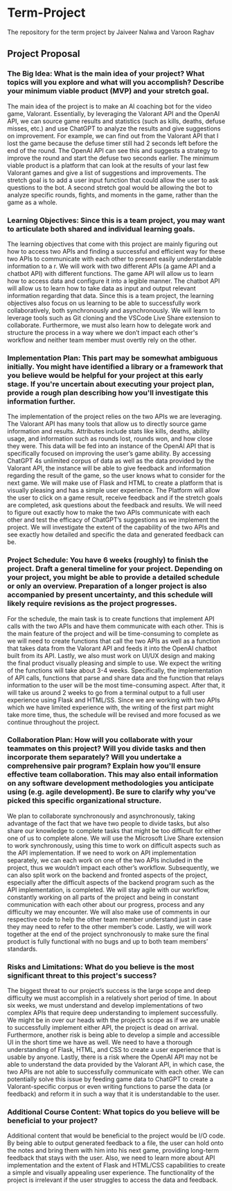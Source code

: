 # Term-Project
The repository for the term project by Jaiveer Nalwa and Varoon Raghav

## Project Proposal

### The Big Idea: What is the main idea of your project? What topics will you explore and what will you accomplish? Describe your minimum viable product (MVP) and your stretch goal.

The main idea of the project is to make an AI coaching bot for the video game, Valorant. Essentially, by leveraging the Valorant API and the OpenAI API, we can source game results and statistics (such as kills, deaths, defuse misses, etc.) and use ChatGPT to analyze the results and give suggestions on improvement. For example, we can find out from the Valorant API that I lost the game because the defuse timer still had 2 seconds left before the end of the round. The OpenAI API can see this and suggests a strategy to improve the round and start the defuse two seconds earlier. The minimum viable product is a platform that can look at the results of your last few Valorant games and give a list of suggestions and improvements. The stretch goal is to add a user input function that could allow the user to ask questions to the bot. A second stretch goal would be allowing the bot to analyze specific rounds, fights, and moments in the game, rather than the game as a whole. 

### Learning Objectives: Since this is a team project, you may want to articulate both shared and individual learning goals. 

The learning objectives that come with this project are mainly figuring out how to access two APIs and finding a successful and efficient way for these two APIs to communicate with each other to present easily understandable information to a r. We will work with two different APIs (a game API and a chatbot API) with different functions. The game API will allow us to learn how to access data and configure it into a legible manner. The chatbot API will allow us to learn how to take data as input and output relevant information regarding that data. Since this is a team project, the learning objectives also focus on us learning to be able to successfully work collaboratively, both synchronously and asynchronously. We will learn to leverage tools such as Git cloning and the VSCode Live Share extension to collaborate. Furthermore, we must also learn how to delegate work and structure the process in a way where we don’t impact each other's workflow and neither team member must overtly rely on the other.  

### Implementation Plan: This part may be somewhat ambiguous initially. You might have identified a library or a framework that you believe would be helpful for your project at this early stage. If you're uncertain about executing your project plan, provide a rough plan describing how you'll investigate this information further. 

The implementation of the project relies on the two APIs we are leveraging. The Valorant API has many tools that allow us to directly source game information and results. Attributes include stats like kills, deaths, ability usage, and information such as rounds lost, rounds won, and how close they were.  This data will be fed into an instance of the OpenAI API that is specifically focused on improving the user’s game ability. By accessing ChatGPT 4s unlimited corpus of data as well as the data provided by the Valorant API, the instance will be able to give feedback and information regarding the result of the game, so the user knows what to consider for the next game. We will make use of Flask and HTML to create a platform that is visually pleasing and has a simple user experience. The Platform will allow the user to click on a game result, receive feedback and if the stretch goals are completed, ask questions about the feedback and results. We will need to figure out exactly how to make the two APIs communicate with each other and test the efficacy of ChatGPT’s suggestions as we implement the project. We will investigate the extent of the capability of the two APIs and see exactly how detailed and specific the data and generated feedback can be. 

### Project Schedule: You have 6 weeks (roughly) to finish the project. Draft a general timeline for your project. Depending on your project, you might be able to provide a detailed schedule or only an overview. Preparation of a longer project is also accompanied by present uncertainty, and this schedule will likely require revisions as the project progresses. 

For the schedule, the main task is to create functions that implement API calls with the two APIs and have them communicate with each other. This is the main feature of the project and will be time-consuming to complete as we will need to create functions that call the two APIs as well as a function that takes data from the Valorant API and feeds it into the OpenAI chatbot built from its API. Lastly, we also must work on UI/UX design and making the final product visually pleasing and simple to use. We expect the writing of the functions will take about 3-4 weeks. Specifically, the implementation of API calls, functions that parse and share data and the function that relays information to the user will be the most time-consuming aspect. After that, it will take us around 2 weeks to go from a terminal output to a full user experience using Flask and HTML/SS. Since we are working with two APIs which we have limited experience with, the writing of the first part might take more time, thus, the schedule will be revised and more focused as we continue throughout the project. 

### Collaboration Plan: How will you collaborate with your teammates on this project? Will you divide tasks and then incorporate them separately? Will you undertake a comprehensive pair program? Explain how you'll ensure effective team collaboration. This may also entail information on any software development methodologies you anticipate using (e.g. agile development). Be sure to clarify why you've picked this specific organizational structure. 

We plan to collaborate synchronously and asynchronously, taking advantage of the fact that we have two people to divide tasks, but also share our knowledge to complete tasks that might be too difficult for either one of us to complete alone. We will use the Microsoft Live Share extension to work synchronously, using this time to work on difficult aspects such as the API implementation. If we need to work on API implementation separately, we can each work on one of the two APIs included in the project, thus we wouldn’t impact each other’s workflow. Subsequently, we can also split work on the backend and fronted aspects of the project, especially after the difficult aspects of the backend program such as the API implementation, is completed. We will stay agile with our workflow, constantly working on all parts of the project and being in constant communication with each other about our progress, process and any difficulty we may encounter. We will also make use of comments in our respective code to help the other team member understand just in case they may need to refer to the other member’s code. Lastly, we will work together at the end of the project synchronously to make sure the final product is fully functional with no bugs and up to both team members’ standards. 

### Risks and Limitations: What do you believe is the most significant threat to this project's success? 

The biggest threat to our project’s success is the large scope and deep difficulty we must accomplish in a relatively short period of time. In about six weeks, we must understand and develop implementations of two complex APIs that require deep understanding to implement successfully. We might be in over our heads with the project’s scope as if we are unable to successfully implement either API, the project is dead on arrival. Furthermore, another risk is being able to develop a simple and accessible UI in the short time we have as well. We need to have a thorough understanding of Flask, HTML, and CSS to create a user experience that is usable by anyone. Lastly, there is a risk where the OpenAI API may not be able to understand the data provided by the Valorant API, in which case, the two APIs are not able to successfully communicate with each other. We can potentially solve this issue by feeding game data to ChatGPT to create a Valorant-specific corpus or even writing functions to parse the data (or feedback) and reform it in such a way that it is understandable to the user. 

### Additional Course Content: What topics do you believe will be beneficial to your project? 

Additional content that would be beneficial to the project would be I/O code. By being able to output generated feedback to a file, the user can hold onto the notes and bring them with him into his next game, providing long-term feedback that stays with the user. Also, we need to learn more about API implementation and the extent of Flask and HTML/CSS capabilities to create a simple and visually appealing user experience. The functionality of the project is irrelevant if the user struggles to access the data and feedback. 
